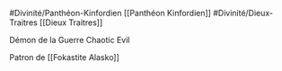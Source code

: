 #Divinité/Panthéon-Kinfordien [[Panthéon Kinfordien]] 
#Divinité/Dieux-Traitres [[Dieux Traitres]]

Démon de la Guerre
Chaotic Evil

Patron de [[Fokastite Alasko]]